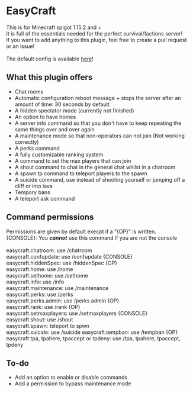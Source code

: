 # EasyCraft
This is for Minecraft spigot 1.15.2 and +<br>
It is full of the essentials needed for the perfect survival/factions server!<br>
If you want to add anything to this plugin, feel free to create a pull request or an issue!<br>
<br>
The default config is available [here](https://github.com/ImDaBigBoss/EasyCraft/tree/master/src/config.yml)!<br>

## What this plugin offers
* Chat rooms
* Automatic configuration reboot message + stops the server after an amount of time: 30 seconds by default
* A hidden spectator mode (currently not finished)
* An option to have homes
* A server info command so that you don't have to keep repeating the same things over and over again
* A maintenance mode so that non-operators can not join (Not working correctly)
* A perks command
* A fully customizable ranking system
* A command to set the max players that can join
* A shout command to chat in the general chat whilst in a chatroom
* A spawn tp command to teleport players to the spawn
* A suicide command, use instead of shooting yourself or jumping off a cliff or into lava
* Tempory bans
* A teleport ask command

## Command permissions
Permissions are given by default execpt if a "{OP}" is written.<br>
{CONSOLE}: You ***cannot*** use this command if you are not the console<br>
<br>
easycraft.chatroom: use /chatroom<br>
easycraft.confupdate: use /confupdate {CONSOLE}<br>
easycraft.hiddenSpec: use /hiddenSpec {OP}<br>
easycraft.home: use /home<br>
easycraft.sethome: use /sethome<br>
easycraft.info: use /info<br>
easycraft.maintenance: use /maintenance<br>
easycraft.perks: use /perks<br>
easycraft.perks.admin: use /perks admin {OP}<br>
easycraft.rank: use /rank {OP}<br>
easycraft.setmaxplayers: use /setmaxplayers {CONSOLE}<br>
easycraft.shout: use /shout<br>
easycraft.spawn: teleport to spwn<br>
easycraft.suicide: use /suicide
easycraft.tempban: use /tempban {OP}<br>
easycraft.tpa, tpahere, tpaccept or tpdeny: use /tpa, tpahere, tpaccept, tpdeny<br>

## To-do
* Add an option to enable or disable commands
* Add a permission to bypass maintenance mode

